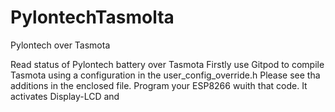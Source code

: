 # PylontechTasmolta
Pylontech over Tasmota

Read status of Pylontech battery over Tasmota
Firstly use Gitpod to compile Tasmota using a configuration in the user_config_override.h
Please see tha additions in the enclosed file.
Program your ESP8266 wuith that code. It activates Display-LCD and 
